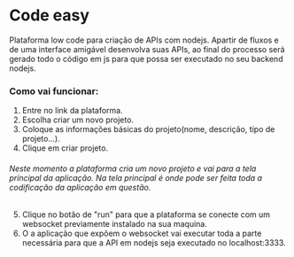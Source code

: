 # Code easy

Plataforma low code para criação de APIs com nodejs.
Apartir de fluxos e de uma interface amigável desenvolva suas APIs, ao final do processo será gerado todo o código em js para que possa ser executado no seu backend nodejs.


### Como vai funcionar:

1. Entre no link da plataforma.
2. Escolha criar um novo projeto.
3. Coloque as informações básicas do projeto(nome, descrição, tipo de projeto...).
4. Clique em criar projeto.
###### Neste momento a plataforma cria um novo projeto e vai para a tela principal da aplicação. Na tela principal é onde pode ser feita toda a codificação da aplicação em questão.
5. Clique no botão de "run" para que a plataforma se conecte com um websocket previamente instalado na sua maquina.
6. O a aplicação que expõem o websocket vai executar toda a parte necessária para que a API em nodejs seja executado no localhost:3333.
